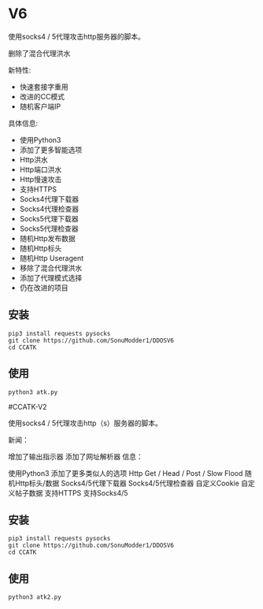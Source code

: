# V6

使用socks4 / 5代理攻击http服务器的脚本。

删除了混合代理洪水

 新特性:
-  快速套接字重用
-  改进的CC模式
-  随机客户端IP

 具体信息:
-  使用Python3
-  添加了更多智能选项
-  Http洪水
-  Http端口洪水
-  Http慢速攻击
-  支持HTTPS
-  Socks4代理下载器
-  Socks4代理检查器
-  Socks5代理下载器
-  Socks5代理检查器
-  随机Http发布数据
-  随机Http标头
-  随机Http Useragent
-  移除了混合代理洪水
-  添加了代理模式选择
-  仍在改进的项目

## 安装

    pip3 install requests pysocks
    git clone https://github.com/SonuModder1/DDOSV6
    cd CCATK

## 使用

    python3 atk.py


#CCATK-V2

使用socks4 / 5代理攻击http（s）服务器的脚本。

新闻：

 增加了输出指示器
 添加了网址解析器
信息：

 使用Python3
 添加了更多类似人的选项
 Http Get / Head / Post / Slow Flood
 随机Http标头/数据
 Socks4/5代理下载器
 Socks4/5代理检查器
 自定义Cookie
 自定义帖子数据
 支持HTTPS
 支持Socks4/5

## 安装

    pip3 install requests pysocks
    git clone https://github.com/SonuModder1/DDOSV6
    cd CCATK

## 使用

    python3 atk2.py
